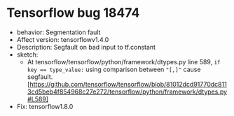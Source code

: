 # Tensorflow bug 18474
- behavior: Segmentation fault
- Affect version: tensorflowv1.4.0
- Description: Segfault on bad input to tf.constant
- sketch:
    - At tensorflow/tensorflow/python/framework/dtypes.py line 589, `if key == type_value:` using comparison between `"[,]"` cause segfault. [https://github.com/tensorflow/tensorflow/blob/81012dcd91770dc8113cd5beb4f854968c27e272/tensorflow/python/framework/dtypes.py#L589]
- Fix: tensorflow1.8.0
